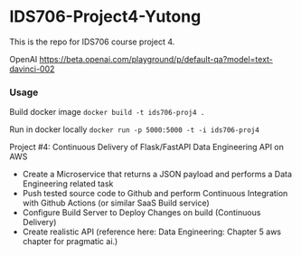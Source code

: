 # IDS706-Project4-Yutong
This is the repo for IDS706 course project 4.

OpenAI
https://beta.openai.com/playground/p/default-qa?model=text-davinci-002

### Usage

Build docker image `docker build -t ids706-proj4 .`

Run in docker locally `docker run -p 5000:5000 -t -i ids706-proj4`

Project #4: Continuous Delivery of Flask/FastAPI Data Engineering API on AWS

- Create a Microservice that returns a JSON payload and performs a Data Engineering related task
- Push tested source code to Github and perform Continuous Integration with Github Actions (or similar SaaS Build service)
- Configure Build Server to Deploy Changes on build (Continuous Delivery)
- Create realistic API (reference here: Data Engineering: Chapter 5 aws chapter for pragmatic ai.)
